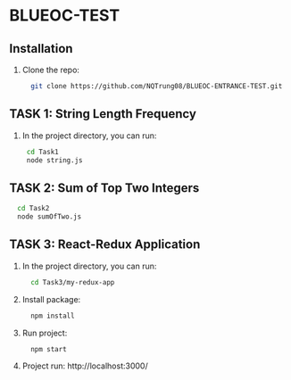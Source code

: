 # BLUEOC-TEST

## Installation

1. Clone the repo:

    ```bash
      git clone https://github.com/NQTrung08/BLUEOC-ENTRANCE-TEST.git
    ```

## TASK 1: String Length Frequency

1. In the project directory, you can run:

   ```bash
    cd Task1
    node string.js
   ```

## TASK 2: Sum of Top Two Integers

  ```bash
    cd Task2
    node sumOfTwo.js
   ```

## TASK 3: React-Redux Application

1. In the project directory, you can run:

    ```bash
      cd Task3/my-redux-app
    ```

2. Install package:

    ```bash
      npm install
    ```

3. Run project:

    ```bash
      npm start
    ```

4. Project run: http://localhost:3000/